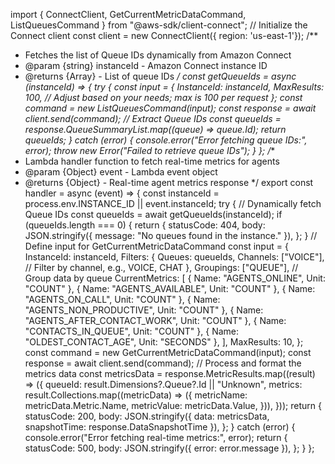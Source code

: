 import { ConnectClient, GetCurrentMetricDataCommand, ListQueuesCommand } from "@aws-sdk/client-connect";
// Initialize the Connect client
const client = new ConnectClient({ region: 'us-east-1'});
/**
* Fetches the list of Queue IDs dynamically from Amazon Connect
* @param {string} instanceId - Amazon Connect instance ID
* @returns {Array<string>} - List of queue IDs
*/
const getQueueIds = async (instanceId) => {
 try {
   const input = {
     InstanceId: instanceId,
     MaxResults: 100, // Adjust based on your needs; max is 100 per request
   };
   const command = new ListQueuesCommand(input);
   const response = await client.send(command);
   // Extract Queue IDs
   const queueIds = response.QueueSummaryList.map((queue) => queue.Id);
   return queueIds;
 } catch (error) {
   console.error("Error fetching queue IDs:", error);
   throw new Error("Failed to retrieve queue IDs");
 }
};
/**
* Lambda handler function to fetch real-time metrics for agents
* @param {Object} event - Lambda event object
* @returns {Object} - Real-time agent metrics response
*/
export const handler = async (event) => {
 const instanceId = process.env.INSTANCE_ID || event.instanceId;
 try {
   // Dynamically fetch Queue IDs
   const queueIds = await getQueueIds(instanceId);
   if (queueIds.length === 0) {
     return {
       statusCode: 404,
       body: JSON.stringify({ message: "No queues found in the instance." }),
     };
   }
   // Define input for GetCurrentMetricDataCommand
   const input = {
     InstanceId: instanceId,
     Filters: {
       Queues: queueIds,
       Channels: ["VOICE"], // Filter by channel, e.g., VOICE, CHAT
     },
     Groupings: ["QUEUE"], // Group data by queue
     CurrentMetrics: [
       { Name: "AGENTS_ONLINE", Unit: "COUNT" },
       { Name: "AGENTS_AVAILABLE", Unit: "COUNT" },
       { Name: "AGENTS_ON_CALL", Unit: "COUNT" },
       { Name: "AGENTS_NON_PRODUCTIVE", Unit: "COUNT" },
       { Name: "AGENTS_AFTER_CONTACT_WORK", Unit: "COUNT" },
       { Name: "CONTACTS_IN_QUEUE", Unit: "COUNT" },
       { Name: "OLDEST_CONTACT_AGE", Unit: "SECONDS" },
     ],
     MaxResults: 10,
   };
   const command = new GetCurrentMetricDataCommand(input);
   const response = await client.send(command);
   // Process and format the metrics data
   const metricsData = response.MetricResults.map((result) => ({
     queueId: result.Dimensions?.Queue?.Id || "Unknown",
     metrics: result.Collections.map((metricData) => ({
       metricName: metricData.Metric.Name,
       metricValue: metricData.Value,
     })),
   }));
   return {
     statusCode: 200,
     body: JSON.stringify({ data: metricsData, snapshotTime: response.DataSnapshotTime }),
   };
 } catch (error) {
   console.error("Error fetching real-time metrics:", error);
   return {
     statusCode: 500,
     body: JSON.stringify({ error: error.message }),
   };
 }
};

